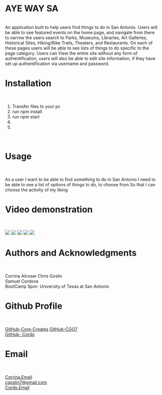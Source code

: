 # AYE WAY SA
<br>
An application built to help users find things to do in San Antonio. Users will be able to see featured events on the home page, and navigate from there to narrow the users search to Parks, Museums, Libraries, Art Galleries, Historical Sites, Hiking/Bike Trails, Theaters, and Restaurants.  On each of these pages users will be able to see lists of things to do specific to the page category.  Users can View the entire site without any form of authentification, users will also be able to edit site information, if they have set up authentification via username and password.
<br>

# Installation
<br>

1. Transfer files to your pc
2. run npm install
3. run npm start
4. 
5.  
<br>

# Usage
<br>

As a user I want to be able to find something to do in San Antonio
I need to be able to see a list of options of things to do, to choose from
So that I can choose the activity of my liking

# Video demonstration
<br>

 ![](http://imgur.com(insert).gif)
 ![](http://imgur.com(insert).gif)
 ![](http://imgur.com(insert).gif)
 ![](http://imgur.com(insert).gif)
 ![](http://imgur.com(insert).gif)


# Authors and Acknowledgments
<br>

Corrina Alcoser
Chris Goslin
<br>
Samuel Cordova
<br>
BootCamp Spot- University of Texas at San Antonio
 
# Github Profile
<br>

[GitHub-Core-Creates](https://github.com/core-creates)
[GitHub-CGO7](https://github.com/CGO7)
<br>
[GitHub- Cordo]()

# Email
<br>

[Corrina.Email]()
<br>
[cgoslin7@gmail.com](mailto:cgoslin7@gmail.com)
<br>
[Cordo.Email]()
